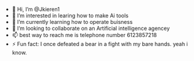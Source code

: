 - 👋 Hi, I’m @Jkieren1
- 👀 I’m interested in learing how to make Ai tools 
- 🌱 I’m currently learning how to operate buisness
- 💞️ I’m looking to collaborate on an Artificial intelligence agencey 
- 📫 best way to reach me is telephone number 6123857218
- ⚡ Fun fact: I once defeated a bear in a fight with my bare hands. yeah i know.

<!---
Jkieren1/Jkieren1 is a ✨ special ✨ repository because its `README.md` (this file) appears on your GitHub profile.
You can click the Preview link to take a look at your changes.
--->
